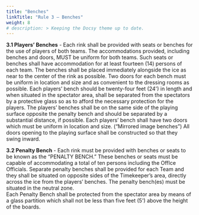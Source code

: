 ```yaml
---
title: "Benches"
linkTitle: "Rule 3 – Benches"
weight: 8
# description: > Keeping the Docsy theme up to date.
---
```


**3.1 Players’ Benches** - Each rink shall be provided with seats or benches for the use of players of both teams. The accommodations provided, including benches and doors, MUST be uniform for both teams. Such seats or benches shall have accommodation for at least fourteen (14) persons of each team. The benches shall be placed immediately alongside the ice as near to the center of the rink as possible. Two doors for each bench must be uniform in location and size and as convenient to the dressing rooms as possible.
Each players’ bench should be twenty-four feet (24') in length and when situated in the spectator area, shall be separated from the spectators by a protective glass so as to afford the necessary protection for the players. The players’ benches shall be on the same side of the playing surface opposite the penalty bench and should be separated by a substantial distance, if possible.
Each players’ bench shall have two doors which must be uniform in location and size. (“Mirrored image benches”) All doors opening to the playing surface shall be constructed so that they swing inward. 

**3.2 Penalty Bench** - Each rink must be provided with benches or seats to be known as the “PENALTY BENCH.” These benches or seats must be capable of accommodating a total of ten persons including the OffIce Officials. Separate penalty benches shall be provided for each Team and they shall be situated on opposite sides of the Timekeeper’s area, directly across the ice from the players’ benches. The penalty bench(es) must be situated in the neutral zone. 	
Each Penalty Bench shall be protected from the spectator area by means of a glass partition which shall not be less than five feet (5') above the height of the boards.